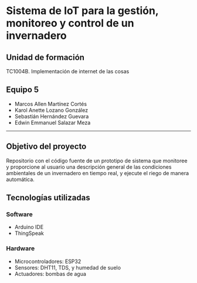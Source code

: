 # Sistema de IoT para la gestión, monitoreo y control de un invernadero

## Unidad de formación
TC1004B. Implementación de internet de las cosas

## Equipo 5
- Marcos Allen Martínez Cortés
- Karol Anette Lozano González
- Sebastián Hernández Guevara
- Edwin Emmanuel Salazar Meza

---

## Objetivo del proyecto
Repositorio con el código fuente de un prototipo de sistema que monitoree y proporcione al usuario una descripción general de las condiciones ambientales de un invernadero en tiempo real, y ejecute el riego de manera automática.

## Tecnologías utilizadas
### Software
- Arduino IDE
- ThingSpeak

### Hardware
- Microcontroladores: ESP32
- Sensores: DHT11, TDS, y humedad de suelo
- Actuadores: bombas de agua
